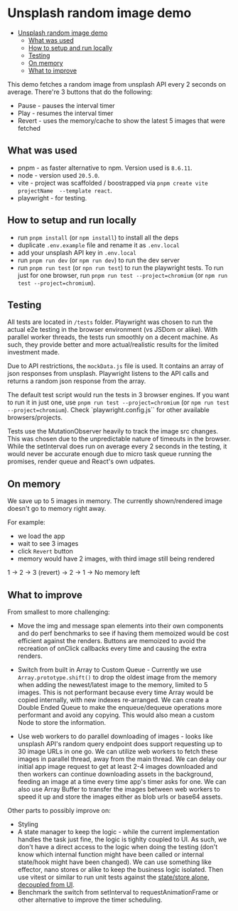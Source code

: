 # Unsplash random image demo

- [Unsplash random image demo](#unsplash-random-image-demo)
  - [What was used](#what-was-used)
  - [How to setup and run locally](#how-to-setup-and-run-locally)
  - [Testing](#testing)
  - [On memory](#on-memory)
  - [What to improve](#what-to-improve)

This demo fetches a random image from unsplash API every 2 seconds on average. There're 3 buttons that do the following:

- Pause - pauses the interval timer
- Play - resumes the interval timer
- Revert - uses the memory/cache to show the latest 5 images that were fetched

## What was used

- pnpm - as faster alternative to npm. Version used is `8.6.11`.
- node - version used `20.5.0`.
- vite - project was scaffolded / boostrapped via `pnpm create vite projectName  --template react`.
- playwright - for testing.

## How to setup and run locally

- run `pnpm install` (or `npm install`) to install all the deps
- duplicate `.env.example` file and rename it as `.env.local`
- add your unsplash API key in `.env.local`
- run `pnpm run dev` (or `npm run dev`) to run the dev server
- run `pnpm run test` (or `npn run test`) to run the playwright tests. To run just for one browser, run `pnpm run test --project=chromium` (or `npm run test --project=chromium`).

## Testing

All tests are located in `/tests` folder. Playwright was chosen to run the actual e2e testing in the browser environment (vs JSDom or alike). With parallel worker threads, the tests run smoothly on a decent machine. As such, they provide better and more actual/realistic results for the limited investment made.

Due to API restrictions, the `mockData.js` file is used. It contains an array of json responses from unsplash. Playwright listens to the API calls and returns a random json response from the array.

The default test script would run the tests in 3 browser engines. If you want to run it in just one, use `pnpm run test --project=chromium` (or `npm run test --project=chromium`). Check `playwright.config.js`` for other available browsers/projects.

Tests use the MutationObserver heavily to track the image src changes. This was chosen due to the unpredictable nature of timeouts in the browser. While the setInterval does run on average every 2 seconds in the testing, it would never be accurate enough due to micro task queue running the promises, render queue and React's own udpates.

## On memory

We save up to 5 images in memory. The currently shown/rendered image doesn't go to memory right away.

For example:

- we load the app
- wait to see 3 images
- click `Revert` button
- memory would have 2 images, with third image still being rendered

1 -> 2 -> 3 (revert) -> 2 -> 1 -> No memory left

## What to improve

From smallest to more challenging:

- Move the img and message span elements into their own components and do perf benchmarks to see if having them memoized would be cost efficient against the renders. Buttons are memoized to avoid the recreation of onClick callbacks every time and causing the extra renders.

- Switch from built in Array to Custom Queue - Currently we use `Array.prototype.shift()` to drop the oldest image from the memory when adding the newest/latest image to the memory, limited to 5 images. This is not performant because every time Array would be copied internally, with new indexes re-arranged. We can create a Double Ended Queue to make the enqueue/dequeue operations more performant and avoid any copying. This would also mean a custom Node to store the information.

- Use web workers to do parallel downloading of images - looks like unsplash API's random query endpoint does support requesting up to 30 image URLs in one go. We can utilize web workers to fetch these images in parallel thread, away from the main thread. We can delay our initial app image request to get at least 2-4 images downloaded and then workers can continue downloading assets in the background, feeding an image at a time every time app's timer asks for one. We can also use Array Buffer to transfer the images between web workers to speed it up and store the images either as blob urls or base64 assets.

Other parts to possibly improve on:

- Styling
- A state manager to keep the logic - while the current implementation handles the task just fine, the logic is tighlty coupled to UI. As such, we don't have a direct access to the logic when doing the testing (don't know which internal function might have been called or internal state/hook might have been changed). We can use something like effector, nano stores or alike to keep the business logic isolated. Then use vitest or similar to run unit tests against the [state/store alone, decoupled from UI](https://effector.dev/docs/api/effector/fork).
- Benchmark the switch from setInterval to requestAnimationFrame or other alternative to improve the timer scheduling.
